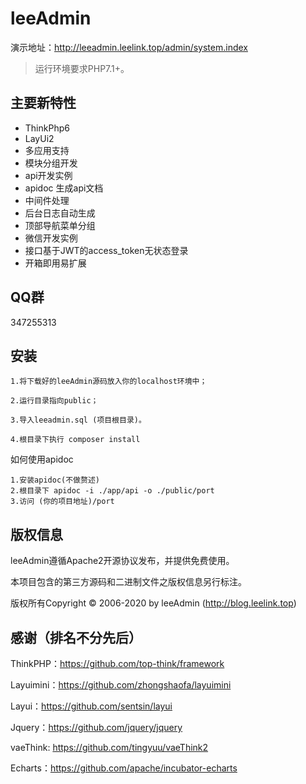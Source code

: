 leeAdmin
===============
演示地址：http://leeadmin.leelink.top/admin/system.index
> 运行环境要求PHP7.1+。

## 主要新特性

* ThinkPhp6
* LayUi2
* 多应用支持
* 模块分组开发
* api开发实例
* apidoc 生成api文档
* 中间件处理
* 后台日志自动生成
* 顶部导航菜单分组
* 微信开发实例
* 接口基于JWT的access_token无状态登录
* 开箱即用易扩展

## QQ群
347255313

## 安装

~~~
1.将下载好的leeAdmin源码放入你的localhost环境中；

2.运行目录指向public；

3.导入leeadmin.sql (项目根目录)。

4.根目录下执行 composer install
~~~

如何使用apidoc
~~~
1.安装apidoc(不做赘述)
2.根目录下 apidoc -i ./app/api -o ./public/port
3.访问 (你的项目地址)/port
~~~

## 版权信息

leeAdmin遵循Apache2开源协议发布，并提供免费使用。

本项目包含的第三方源码和二进制文件之版权信息另行标注。

版权所有Copyright © 2006-2020 by leeAdmin (http://blog.leelink.top)

## 感谢（排名不分先后）

ThinkPHP：https://github.com/top-think/framework

Layuimini：https://github.com/zhongshaofa/layuimini

Layui：https://github.com/sentsin/layui

Jquery：https://github.com/jquery/jquery

vaeThink: https://github.com/tingyuu/vaeThink2

Echarts：https://github.com/apache/incubator-echarts
